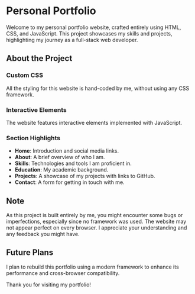 # Personal Portfolio

Welcome to my personal portfolio website, crafted entirely using HTML, CSS, and JavaScript. This project showcases my skills and projects, highlighting my journey as a full-stack web developer.

## About the Project

### Custom CSS
All the styling for this website is hand-coded by me, without using any CSS framework.

### Interactive Elements
The website features interactive elements implemented with JavaScript.

### Section Highlights
- **Home**: Introduction and social media links.
- **About**: A brief overview of who I am.
- **Skills**: Technologies and tools I am proficient in.
- **Education**: My academic background.
- **Projects**: A showcase of my projects with links to GitHub.
- **Contact**: A form for getting in touch with me.

## Note

As this project is built entirely by me, you might encounter some bugs or imperfections, especially since no framework was used. The website may not appear perfect on every browser. I appreciate your understanding and any feedback you might have.

## Future Plans

I plan to rebuild this portfolio using a modern framework to enhance its performance and cross-browser compatibility.

Thank you for visiting my portfolio!
